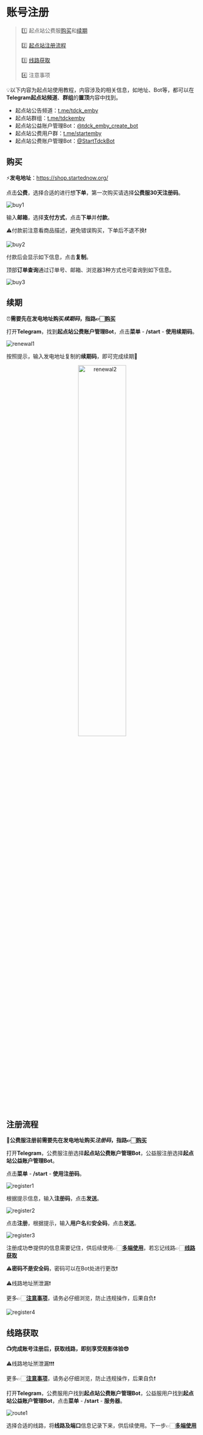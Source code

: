 

# 账号注册

> 1️⃣ 起点站公费服[购买](#购买)和[续期](#续期)  
>
> 2️⃣ [起点站注册流程](#注册流程)
>
> 3️⃣ [线路获取](#线路获取)
>
> 4️⃣ 注意事项



💡以下内容为起点站使用教程，内容涉及的相关信息，如地址、Bot等，都可以在  **Telegram起点站频道**、**群组**的**置顶**内容中找到。

- 起点站公告频道：[t.me/tdck_emby](https://t.me/tdck_emby)
- 起点站群组：[t.me/tdckemby](https://t.me/tdckemby)
- 起点站公益账户管理Bot：[@tdck_emby_create_bot](https://t.me/tdck_emby_create_bot)
- 起点站公费用户群：[t.me/startemby](https://t.me/startemby)
- 起点站公费账户管理Bot：[@StartTdckBot](https://t.me/StartTdckBot)

## 购买

⚡️**发电地址**：<https://shop.startednow.org/>

点击**公费**，选择合适的进行想**下单**，第一次购买请选择**公费服30天注册码**。

![buy1](/assets/2_how_to_use/register/buy1.png)

输入**邮箱**，选择**支付方式**，点击**下单**并**付款**。

⚠️付款前注意看商品描述，避免错误购买，下单后不退不换❗️

![buy2](/assets/2_how_to_use/register/buy2.png)

付款后会显示如下信息，点击**复制**。

顶部**订单查询**通过订单号、邮箱、浏览器3种方式也可查询到如下信息。

![buy3](/assets/2_how_to_use/register/buy3.png)

## 续期

⏰**需要先在发电地址购买*续期码*，指路👉🏻[购买](#购买)**

打开**Telegram**，找到**起点站公费账户管理Bot**，点击**菜单** - **/start** - **使用续期码**。

![renewal1](/assets/2_how_to_use/register/renewal1.png)

按照提示，输入发电地址复制的**续期码**，即可完成续期🤩

<div align="center">
<img src="/assets/2_how_to_use/register/renewal2.png" alt="renewal2" width="50%" height="50%" />
</div>

## 注册流程

**🙎公费服注册前需要先在发电地址购买*注册码*，指路👉🏻[购买](#购买)**

打开**Telegram**，公费服注册选择**起点站公费账户管理Bot**，公益服注册选择**起点站公益账户管理Bot**。

点击**菜单** - **/start** - **使用注册码**。

![register1](/assets/2_how_to_use/register/register1.png)

根据提示信息，输入**注册码**，点击**发送**。

![register2](/assets/2_how_to_use/register/register2.png)

点击**注册**，根据提示，输入**用户名**和**安全码**，点击**发送**。

![register3](/assets/2_how_to_use/register/register3.png)

注册成功😎提供的信息需要记住，供后续使用👉🏻[**多端使用**](UserGuide.md)，若忘记线路👉🏻[**线路获取**](#线路获取)

⚠️**密码不是安全码**，密码可以在Bot处进行更改❗️

⚠️线路地址🈲泄漏❗️

更多👉🏻[**注意事项**]()，请务必仔细浏览，防止违规操作，后果自负❗️

![register4](/assets/2_how_to_use/register/register4.png)

## 线路获取

**📺完成账号注册后，获取线路，即刻享受观影体验😎**

⚠️线路地址🈲泄漏❗️❗️❗️

更多👉🏻[**注意事项**]()，请务必仔细浏览，防止违规操作，后果自负❗️

打开**Telegram**，公费服用户找到**起点站公费账户管理Bot**，公益服用户找到**起点站公益账户管理Bot**，点击**菜单** - **/start** - **服务器**。

![route1](/assets/2_how_to_use/register/route1.png)

选择合适的线路，将**线路及端口**信息记录下来，供后续使用。下一步👉🏻[**多端使用**](UserGuide.md)
